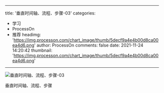 
---
title: '垂直时间轴、流程、步骤-03'
categories: 
 - 学习
 - ProcessOn
 - 推荐
headimg: 'https://img.processon.com/chart_image/thumb/5decf9a4e4b00d8ca00ea4d6.png'
author: ProcessOn
comments: false
date: 2021-11-24 14:20:42
thumbnail: 'https://img.processon.com/chart_image/thumb/5decf9a4e4b00d8ca00ea4d6.png'
---

<div>   
<img class="thumb" alt="垂直时间轴、流程、步骤-03" src="https://img.processon.com/chart_image/thumb/5decf9a4e4b00d8ca00ea4d6.png" referrerpolicy="no-referrer">
<p>垂直时间轴、流程、步骤</p>  
</div>
            